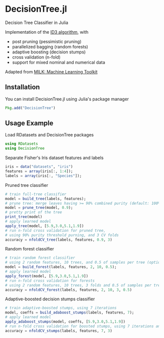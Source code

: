 # DecisionTree.jl

Decision Tree Classifier in Julia

Implementation of the [ID3 algorithm](http://en.wikipedia.org/wiki/ID3_algorithm), with
* post pruning (pessimistic pruning)
* parallelized bagging (random forests)
* adaptive boosting (decision stumps)
* cross validation (n-fold)
* support for mixed nominal and numerical data

Adapted from [MILK: Machine Learning Toolkit](https://github.com/luispedro/milk)

## Installation
You can install DecisionTree.jl using Julia's package manager
```julia
Pkg.add("DecisionTree")
```

## Usage Example
Load RDatasets and DecisionTree packages
```julia
using RDatasets
using DecisionTree
```
Separate Fisher's Iris dataset features and labels
```julia
iris = data("datasets", "iris")
features = array(iris[:, 1:4]);
labels = array(iris[:, "Species"]);
```
Pruned tree classifier
```julia
# train full-tree classifier
model = build_tree(labels, features);
# prune tree: merge leaves having >= 90% combined purity (default: 100%)
model = prune_tree(model, 0.9);
# pretty print of the tree
print_tree(model)
# apply learned model
apply_tree(model, [5.9,3.0,5.1,1.9])
# run n-fold cross validation for pruned tree,
# using 90% purity threshold purning, and 3 CV folds
accuracy = nfoldCV_tree(labels, features, 0.9, 3)
```
Random forest classifier
```julia
# train random forest classifier
# using 2 random features, 10 trees, and 0.5 of samples per tree (optional)
model = build_forest(labels, features, 2, 10, 0.5);
# apply learned model
apply_forest(model, [5.9,3.0,5.1,1.9])
# run n-fold cross validation for forests
# using 2 random features, 10 trees, 3 folds and 0.5 of samples per tree (optional)
accuracy = nfoldCV_forest(labels, features, 2, 10, 3, 0.5)
```
Adaptive-boosted decision stumps classifier
```julia
# train adaptive-boosted stumps, using 7 iterations
model, coeffs = build_adaboost_stumps(labels, features, 7);
# apply learned model
apply_adaboost_stumps(model, coeffs, [5.9,3.0,5.1,1.9])
# run n-fold cross validation for boosted stumps, using 7 iterations and 3 folds
accuracy = nfoldCV_stumps(labels, features, 7, 3)
```

